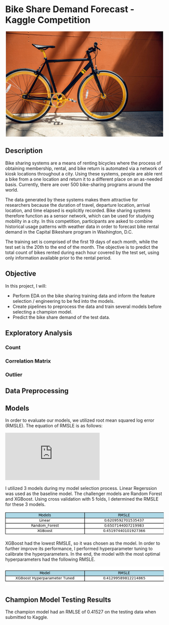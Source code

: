 # Bike Share Demand Forecast - Kaggle Competition
<p align="center">
    <img src = "./images/bike.jpg" width=500>
</p>

## Description
Bike sharing systems are a means of renting bicycles where the process of obtaining membership, rental, and bike return is automated via a network of kiosk locations throughout a city. Using these systems, people are able rent a bike from a one location and return it to a different place on an as-needed basis. Currently, there are over 500 bike-sharing programs around the world.

The data generated by these systems makes them attractive for researchers because the duration of travel, departure location, arrival location, and time elapsed is explicitly recorded. Bike sharing systems therefore function as a sensor network, which can be used for studying mobility in a city. In this competition, participants are asked to combine historical usage patterns with weather data in order to forecast bike rental demand in the Capital Bikeshare program in Washington, D.C.

The training set is comprised of the first 19 days of each month, while the test set is the 20th to the end of the month. The objective is to predict the total count of bikes rented during each hour covered by the test set, using only information available prior to the rental period.


## Objective
In this project, I will:
* Perform EDA on the bike sharing training data and inform the feature selection / engineering to be fed into the models. 
* Create pipelines to preprocess the data and train several models before selecting a champion model. 
* Predict the bike share demand of the test data.


## Exploratory Analysis

### Count

### Correlation Matrix

### Outlier


## Data Preprocessing

## Models

In order to evaluate our models, we utilized root mean squared log error (RMSLE). The equation of RMSLE is as follows:

![equation](https://latex.codecogs.com/png.latex?%5Csqrt%7B%5Cfrac1n%5Csum_%7Bi%3D1%7D%5E%7Bn%7D%7B%28%5Clog%28p_%7Bi%7D&plus;1%29%7D%20-%20%5Clog%28a_i%20&plus;%201%29%29%5E%7B2%7D%7D%5C%5C%5C%5C%5Ctext%7Bwhere%3A%7D%5C%5Cp_i%20%3D%20%5Ctext%7Bprediction%20of%20the%20ith%20observation%7D%5C%5Ca_i%20%3D%20%5Ctext%7Bactual%20of%20the%20ith%20observation%7D%5C%5Cn%20%3D%20%5Ctext%7Bsample%20size%7D)

I utilized 3 models during my model selection process. Linear Regerssion was used as the baseline model. The challenger models are Random Forest and XGBoost. Using cross validation with 5 folds, I determined the RMSLE for these 3 models. 

![model results](./figs/model_results.png)

XGBoost had the lowest RMSLE, so it was chosen as the model. In order to further improve its performance, I performed hyperparameter tuning to calibrate the hyperparameters. In the end, the model with the most optimal hyperparameters had the following RMSLE.

![champion results](./figs/champion_results.png)

## Champion Model Testing Results

The champion model had an RMLSE of 0.41527 on the testing data when submitted to Kaggle.
